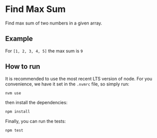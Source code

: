 # Find Max Sum

Find max sum of two numbers in a given array.

## Example

For `[1, 2, 3, 4, 5]` the max sum is `9`

## How to run

It is recommended to use the most recent LTS version of node. For you convenience, we have it set in the `.nvmrc` file, so simply run:

```bash
nvm use
```

then install the dependencies:

```bash
npm install
```

Finally, you can run the tests:

```bash
npm test
```
